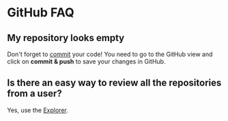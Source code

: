 # GitHub FAQ

## My repository looks empty

Don't forget to [commit](/github/commit) your code! You need to go to the GitHub view and click
on **commit & push** to save your changes in GitHub.

## Is there an easy way to review all the repositories from a user?

Yes, use the [Explorer](/github/explorer).